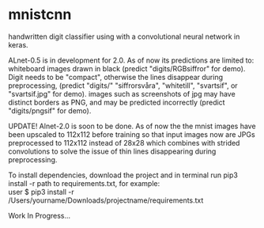# mnistcnn
handwritten digit classifier using with a convolutional neural network in keras.

ALnet-0.5 is in development for 2.0.
As of now its predictions are limited to:
  whiteboard images drawn in black (predict "digits/RGBsiffror" for demo).
  Digit needs to be "compact", otherwise the lines disappear during preprocessing,
  (predict "digits/" "siffrorsvåra", "whitetill", "svartsif", or "svartsif.jpg" for demo).
  images such as screenshots of jpg may have distinct borders as PNG, 
  and may be predicted incorrectly (predict "digits/pngsif" for demo).
  
  
UPDATE! Alnet-2.0 is soon to be done.
As of now the the mnist images have been upscaled to 112x112 before training so that input images now are JPGs preprocessed to 112x112 instead of 28x28 which combines with strided convolutions to solve the issue of thin lines disappearing during preprocessing.

  To install dependencies, download the project and in terminal run pip3 install -r path to requirements.txt, for example:  
  user $ pip3 install -r /Users/yourname/Downloads/projectname/requirements.txt

Work In Progress...
